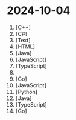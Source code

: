 # 2024-10-04

1. [](https://github.comundefined "《明日方舟》小助手，全日常一键长草！| A one-click tool for the daily tasks of Arknights, supporting all clients.") [C++]
2. [](https://github.comundefined "实用的开源多功能原神工具箱 🧰 / Multifunctional Open-source Genshin Impact Toolkit 🧰") [C#]
3. [](https://github.comundefined "游戏戴森球计划的**工厂**蓝图仓库") [Text]
4. [](https://github.comundefined "ehviewer，用爱发电，快乐前行") [HTML]
5. [](https://github.comundefined "") [Java]
6. [](https://github.comundefined "OpenAI + LINE + Vercel = GPT AI Assistant") [JavaScript]
7. [](https://github.comundefined "🌟 Wiki of OI / ICPC for everyone. （某大型游戏线上攻略，内含炫酷算术魔法）") [TypeScript]
8. [](https://github.comundefined "媒体服务器演员头像仓库") 
9. [](https://github.comundefined "算法竞赛模板库 by 灵茶山艾府 💭💡🎈") [Go]
10. [](https://github.comundefined "本文原文由知名 Hacker Eric S. Raymond 所撰寫，教你如何正確的提出技術問題並獲得你滿意的答案。") [JavaScript]
11. [](https://github.comundefined "电视剧/番剧自动化重命名工具, 一键批量改名. 可配合QBittorrent下载后自动重命名, 方便Emby自动刮削. 支持Windows, Linux, MacOS, Docker 和 群晖套件环境运行") [Python]
12. [](https://github.comundefined "强大易用的开源建站工具。") [Java]
13. [](https://github.comundefined "一款简洁实用优雅的个人博客系统") [TypeScript]
14. [](https://github.comundefined "提取自群晖平台的迅雷下载套件，用在其他Linux机器上的迅雷远程下载服务") [Go]
